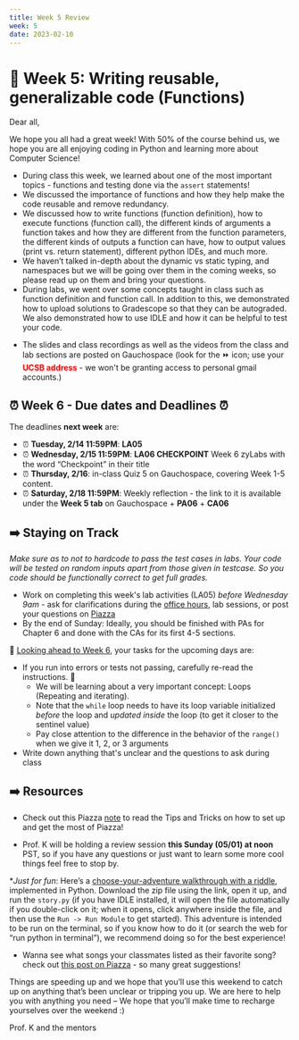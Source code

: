 ```yaml
---
title: Week 5 Review 
week: 5
date: 2023-02-10
---
```


# 🌟 Week 5: Writing reusable, generalizable code (Functions)

Dear all,

We hope you all had a great week! With 50% of the course behind us, we hope you are all enjoying coding in Python and learning more about Computer Science!

- During class this week, we learned about one of the most important topics - functions and testing done via the `assert` statements! 
- We discussed the importance of functions and how they help make the code reusable and remove redundancy. 
- We discussed how to write functions (function definition), how to execute functions (function call), the different kinds of arguments a function takes and how they are different from the function parameters, the different kinds of outputs a function can have, how to output values (print vs. return statement), different python IDEs, and much more.
- We haven’t talked in-depth about the dynamic vs static typing, and namespaces but we will be going over them in the coming weeks, so please read up on them and bring your questions.
- During labs, we went over some concepts taught in class such as function definition and function call. In addition to this, we demonstrated how to upload solutions to Gradescope so that they can be autograded. We also demonstrated how to use IDLE and how it can be helpful to test your code.
    
* The slides and class recordings as well as the videos from the class and lab sections are posted on Gauchospace (look for the ⏩ icon; use your <span style="color:red">**UCSB address**</span> - we won't be granting access to personal gmail accounts.)

## ⏰ Week 6 - Due dates and Deadlines ⏰

The deadlines **next week** are:
* ⏰  **Tuesday, 2/14 11:59PM**: **LA05**
* ⏰  **Wednesday, 2/15 11:59PM**: **LA06 CHECKPOINT** Week 6 zyLabs with the word “Checkpoint” in their title
* ⏰ **Thursday, 2/16**: in-class Quiz 5 on Gauchospace, covering Week 1-5 content.
* ⏰  **Saturday, 2/18 11:59PM**: Weekly reflection - the link to it is available under the **Week 5 tab** on Gauchospace + **PA06** + **CA06**


## ➡️    Staying on Track

_Make sure as to not to hardcode to pass the test cases in labs. Your code will be tested on random inputs apart from those given in testcase. So you code should be functionally correct to get full grades._

* Work on completing this week's lab activities (LA05) _before Wednesday 9am_ - ask for clarifications during the [office hours]({{site.url}}/{{site.baseurl}}/schedule/), lab sessions, or post your questions on [Piazza]({{site.aux_links.Piazza}}) 
* By the end of Sunday: Ideally, you should be finished with PAs for Chapter 6 and done with the CAs for its first 4-5 sections.

🔮 [Looking ahead to Week 6]({{site.url}}/{{site.baseurl}}/calendar#week-6), your tasks for the upcoming days are:
* If you run into errors or tests not passing, carefully re-read the instructions. 💎
    - We will be learning about a very important concept: Loops (Repeating and iterating).
    - Note that the `while` loop needs to have its loop variable initialized _before_ the loop and _updated inside_ the loop (to get it closer to the sentinel value)
    - Pay close attention to the difference in the behavior of the `range()` when we give it 1, 2, or 3 arguments
* Write down anything that's unclear and the questions to ask during class


## ➡️    Resources

* Check out this Piazza [note](https://piazza.com/class/l1ca0xuimie3f9?cid=196) to read the Tips and Tricks on how to set up and get the most of Piazza! 

* Prof. K will be holding a review session **this Sunday (05/01) at noon** PST, so if you have any questions or just want to learn some more cool things feel free to stop by. 

*_Just for fun_: Here’s a [choose-your-adventure walkthrough with a riddle](https://drive.google.com/file/d/15QCrG9R42GL2L6pzKV3AtzNkfPIptU6c/view), implemented in Python. Download the zip file using the link, open it up, and run the `story.py` (if you have IDLE installed, it will open the file automatically if you double-click on it; when it opens, click anywhere inside the file, and then use the `Run -> Run Module` to get started). This adventure is intended to be run on the terminal, so if you know how to do it (or search the web for “run python in terminal”), we recommend doing so for the best experience!

* Wanna see what songs your classmates listed as their favorite song? check out [this post on Piazza](https://piazza.com/class/l1ca0xuimie3f9?cid=202) - so many great suggestions!


Things are speeding up and we hope that you’ll use this weekend to catch up on anything that’s been unclear or tripping you up. We are here to help you with anything you need – We hope that you’ll make time to recharge yourselves over the weekend :) 



Prof. K and the mentors
